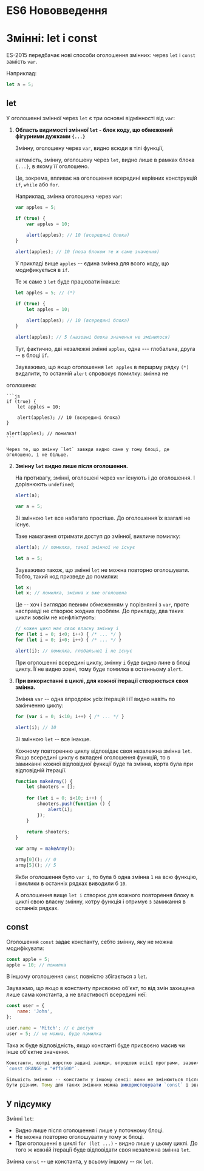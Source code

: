# ES6 Нововведення

# Змінні: let і const

ES-2015 передбачає нові способи оголошення змінних: через `let` і `const` замість `var`.

Наприклад:
```js
let a = 5;
```

## let ##

У оголошенні змінної через `let` є три основні відмінності від `var`:

1. **Область видимості змінної `let` - блок коду, що обмежений фігурними дужками `{...}`**

    Змінну, оголошену через `var`, видно всюди в тілі функції,
    
    натомість, змінну, оголошену через `let`, видно лише в рамках блока `{...}`, в якому її оголошено.
    
    Це, зокрема, впливає на оголошення всередині керівних конструкцій `if`, `while` або `for`.
    
    Наприклад, змінна оголошена через `var`:
    
    ```js
    var apples = 5;
    
    if (true) {
        var apples = 10;
        
        alert(apples); // 10 (всередині блока)
    }
    
    alert(apples); // 10 (поза блоком те ж саме значення)
    ```
    
    У прикладі вище `apples` -- єдина змінна для всого коду, що модификується в `if`.
    
    Те ж саме з `let` буде працювати інакше:
    
    ```js
    let apples = 5; // (*)
    
    if (true) {
        let apples = 10;
        
        alert(apples); // 10 (всередині блока)
    }
    
    alert(apples); // 5 (назовні блока значення не змінилося)
    ```
    
    Тут, фактично, дві незалежні змінні `apples`, одна --- глобальна, друга -- в блоці `if`.
    
    Зауважимо, що якщо оголошення `let apples` в першрму рядку `(*)` видалити, то останній `alert` спровокує помилку: змінна не
    
оголошена:

    ```js
    if (true) {
        let apples = 10;
        
        alert(apples); // 10 (всередині блока)
    }
    
    alert(apples); // помилка!
    ```
    
    Через те, що змінну `let` завжди видно саме у тому блоці, де оголошено, і не більше.
    
2. **Змінну `let` видно лише після оголошення.**

    На противагу, змінні, оголошені через `var` існують і до оголошення. І дорівнюють `undefined`;
    
    ```js
    alert(a);
    
    var a = 5;
    ```
    
    Зі змінною `let` все набагато простіше. До оголошення їх взагалі не існує.
    
    Таке намагання отримати доступ до змінної, викличе помилку:
    
    ```js
    alert(a); // помилка, такої змінної не існує
    
    let a = 5;
    ```
    
    Зауважимо також, що змінні `let` не можна повторно оголошувати. Тобто, такий код призведе до помилки:
    
    ```js
    let x;
    let x; // помилка, змінна x вже оголошена
    ```
    
    Це -- хоч і виглядає певним обмеженням у порівнянні з `var`, проте насправді не створює жодних проблем. До прикладу, два таких цикли зовсім не конфліктують:
    
    ```js
    // кожен цикл має свою власну змінну i
    for (let i = 0; i<0; i++) { /* ... */ }
    for (let i = 0; i<0; i++) { /* ... */ }
    
    alert(i); // помилка, глобальної i не існує
    ```
    
    При оголошенні всередині циклу, змінну `i` буде видно лине в блоці циклу. Її не видно зовні, тому буде помилка в останньому `alert`.
    
3. **При використанні в циклі, для кожної ітерації створюється своя змінна.**

    Змінна `var` -- одна впродовж усіх ітерацій і її видно навіть по закінченню циклу:
    
    ```js
    for (var i = 0; i<10; i++) { /* ... */ }
    
    alert(i); // 10
    ```
    
    Зі змінною `let` -- все інакше.
    
    Кожному повторенню циклу відповідає своя незалежна змінна `let`. Якщо всередині циклу є вкладені оголошення функцій, то в замиканні
    кожної відповідної функції буде та змінна, корта була при відповідній ітерації.
    
    ```js
    function makeArmy() {
        let shooters = [];
        
        for (let i = 0; i<10; i++) {
            shooters.push(function () {
                alert(i);
            });
        }
        
        return shooters;
    }
    
    var army = makeArmy();
    
    army[0](); // 0
    army[5](); // 5
    ```
    
    Якби оголошення було `var i`, то була б одна змінна `1` на всю функцію, і виклики в останніх рядках виводили б `10`.
    
    А оголошення вище `let i` створює для кожного повторення блоку в циклі свою власну змінну, котру функція і отримує з замикання в останніх рядках.
    
## const

Оголошення `const` задає константу, себто змінну, яку не можна модифікувати:

```js
const apple = 5;
apple = 10; // помилка
```

В іншому оголошення `const` повністю збігається з `let`.

Зауважмо, що якщо в константу присвоєно об'єкт, то від змін захищена лише сама константа, а не властивості всередині неї:

```js
const user = {
    name: 'John',
};

user.name = 'Mitch'; // є доступ
user = 5; // не можна, буде помилка
```

Така ж буде відповідність, якщо константі буде присвоєно масив чи інше об'єктне значення.

```js
Константи, котрі жорстко задані завжди, впродовж всієї програми, зазвичай пишуться у верхньому реєстрі. До прикладу:
`const ORANGE = "#ffa500"`.

Більшість змінних -- константи у іншому сенсі: вони не змінюються після присвоєння. Проте при різних запусках функцій це значення може
бути різним. Тому для таких змінних можна використовувати `const` і звичайні малі літери в імені.
```

## У підсумку

Змінні `let`:

- Видно лише після оголошення і лише у поточному блоці.
- Не можна повторно оголошувати у тому ж блоці.
- При оголошенні в циклі `for (let ...)` - видно лише у цьому циклі. До того ж кожній ітерації буде відповідати своя незалежна змінна `let`.

Змінна `const` -- це константа, у всьому іншому -- як `let`.



